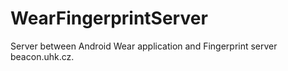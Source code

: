 # WearFingerprintServer
Server between Android Wear application and Fingerprint server beacon.uhk.cz.
